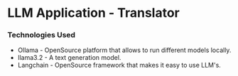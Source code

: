 # LLM Application - Translator

### Technologies Used

- Ollama - OpenSource platform that allows to run different models locally.
- llama3.2 - A text generation model.
- Langchain - OpenSource framework that makes it easy to use LLM's.
